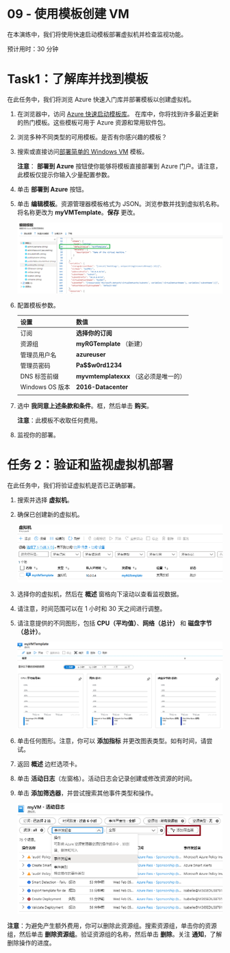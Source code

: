 ﻿---
wts:
    title: '09 - 使用模板创建 VM'
    module: '模块 02 - 核心 Azure 服务'
---
# 09 - 使用模板创建 VM

在本演练中，我们将使用快速启动模板部署虚拟机并检查监视功能。

预计用时：30 分钟

# Task1：了解库并找到模板

在此任务中，我们将浏览 Azure 快速入门库并部署模板以创建虚拟机。 

1. 在浏览器中，访问 [Azure 快速启动模板库](https://azure.microsoft.com/resources/templates?azure-portal=true)。 在库中，你将找到许多最近更新的热门模板。这些模板可用于 Azure 资源和常用软件包。

2. 浏览多种不同类型的可用模板。是否有你感兴趣的模板？

3. 搜索或直接访问[部署简单的 Windows VM](https://azure.microsoft.com/resources/templates/101-vm-simple-windows?azure-portal=true) 模板。

    **注意**： **部署到 Azure** 按钮使你能够将模板直接部署到 Azure 门户。请注意，此模板仅提示你输入少量配置参数。 

4. 单击 **部署到 Azure** 按钮。 

5. 单击 **编辑模板**。资源管理器模板格式为 JSON。浏览参数并找到虚拟机名称。将名称更改为 **myVMTemplate**。**保存** 更改。

    ![突出显示 VM 名称更改的模板的屏幕截图。](../images/0901.png)

6. 配置模板参数。 

	| 设置| 数值|
	|----|----|
	| 订阅 | **选择你的订阅**|
	| 资源组 | **myRGTemplate** （新建） |
	| 管理员用户名 | **azureuser** |
	| 管理员密码 | **Pa$$w0rd1234** |
	| DNS 标签前缀 | **myvmtemplatexxx** （这必须是唯一的） |
	| Windows OS 版本 | **2016-Datacenter** |
   	| | |

7. 选中 **我同意上述条款和条件**。框，然后单击 **购买**。

    **注意**：此模板不收取任何费用。

8. 监视你的部署。 

# 任务 2：验证和监视虚拟机部署

在此任务中，我们将验证虚拟机是否已正确部署。 

1. 搜索并选择 **虚拟机**。

2. 确保已创建新的虚拟机。 

    ![“虚拟机”页面的屏幕截图。显示并正在运行新 VM。](../images/0902.png)

3. 选择你的虚拟机，然后在 **概述** 窗格向下滚动以查看监视数据。

4. 请注意，时间范围可以在 1 小时和 30 天之间进行调整。

5. 请注意提供的不同图形，包括 **CPU（平均值）**、**网络（总计）** 和 **磁盘字节（总计）**。 

    ![虚拟机监视图表的屏幕截图。](../images/0903.png)

6. 单击任何图形。注意，你可以 **添加指标** 并更改图表类型。如有时间，请尝试。 

7. 返回 **概述** 边栏选项卡。

8. 单击 **活动日志**（左窗格）。活动日志会记录创建或修改资源的时间。 

9. 单击 **添加筛选器**，并尝试搜索其他事件类型和操作。 

    ![已选中事件类型的“添加筛选器”页面的屏幕截图。](../images/0904.png)

**注意**：为避免产生额外费用，你可以删除此资源组。搜索资源组，单击你的资源组，然后单击 **删除资源组**。验证资源组的名称，然后单击 **删除**。关注 **通知**，了解删除操作的进度。